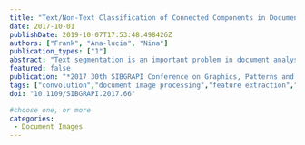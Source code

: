 ```yaml
---
title: "Text/Non-Text Classification of Connected Components in Document Images"
date: 2017-10-01
publishDate: 2019-10-07T17:53:48.498426Z
authors: ["Frank", "Ana-lucia", "Nina"]
publication_types: ["1"]
abstract: "Text segmentation is an important problem in document analysis related applications. We address the problem of classifying connected components of a document image as text or non-text. Inspired from previous works in the literature, besides common size and shape related features extracted from the components, we also consider component images, without and with context information, as inputs of the classifiers. Muli-layer perceptrons and convolutional neural networks are used to classify the components. High precision and recall is obtained with respect to both text and non-text components."
featured: false
publication: "*2017 30th SIBGRAPI Conference on Graphics, Patterns and Images (SIBGRAPI)*"
tags: ["convolution","document image processing","feature extraction","image classification","image segmentation","multilayer perceptrons","neural nets","text analysis","text segmentation","document analysis related applications","document image","shape related features","component images","connected components","nontext classification","text classification","multilayer perceptrons","convolutional neural networks","Feature extraction","Training","Image segmentation","Shape","Data mining","Neural networks","Layout","text segmentation","connected component classification","convolutional neural network"]
doi: "10.1109/SIBGRAPI.2017.66"

#choose one, or more
categories: 
 - Document Images
---
```



